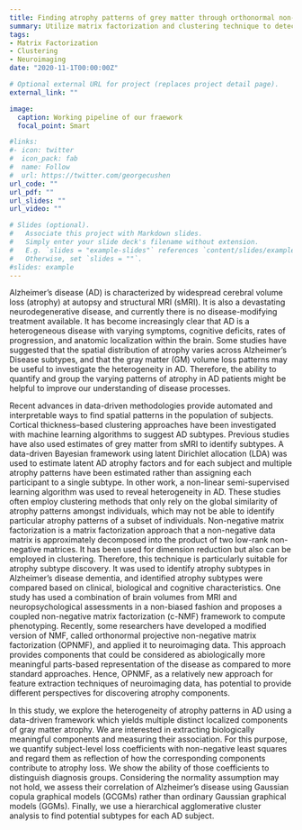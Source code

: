 ```yaml
---
title: Finding atrophy patterns of grey matter through orthonormal non-negative factorization
summary: Utilize matrix factorization and clustering technique to detect the subgroups of disease
tags:
- Matrix Factorization
- Clustering
- Neuroimaging
date: "2020-11-1T00:00:00Z"

# Optional external URL for project (replaces project detail page).
external_link: ""

image:
  caption: Working pipeline of our fraework
  focal_point: Smart

#links:
#- icon: twitter
#  icon_pack: fab
#  name: Follow
#  url: https://twitter.com/georgecushen
url_code: ""
url_pdf: ""
url_slides: ""
url_video: ""

# Slides (optional).
#   Associate this project with Markdown slides.
#   Simply enter your slide deck's filename without extension.
#   E.g. `slides = "example-slides"` references `content/slides/example-slides.md`.
#   Otherwise, set `slides = ""`.
#slides: example
---
```


Alzheimer’s disease (AD) is characterized by widespread cerebral volume loss (atrophy) at autopsy and structural MRI (sMRI). It is also a devastating neurodegenerative disease, and currently there is no disease-modifying treatment available. It has become increasingly clear that AD is a heterogeneous disease with varying symptoms, cognitive deficits, rates of progression, and anatomic localization within the brain. Some studies have suggested that the spatial distribution of atrophy varies across Alzheimer’s Disease subtypes, and that the gray matter (GM) volume loss patterns may be useful to investigate the heterogeneity in AD. Therefore, the ability to quantify and group the varying patterns of atrophy in AD patients might be helpful to improve our understanding of disease processes.

Recent advances in data-driven methodologies provide automated and interpretable ways to find spatial patterns in the population of subjects. Cortical thickness–based clustering approaches have been investigated with machine learning algorithms to suggest AD subtypes. Previous studies have also used estimates of grey matter from sMRI to identify subtypes. A data-driven Bayesian framework using latent Dirichlet allocation (LDA) was used to estimate latent AD atrophy factors and for each subject and multiple atrophy patterns have been estimated rather than assigning each participant to a single subtype. In other work, a non-linear semi-supervised learning algorithm was used to reveal heterogeneity in AD. These studies often employ clustering methods that only rely on the global similarity of atrophy patterns amongst individuals, which may not be able to identify particular atrophy patterns of a subset of individuals. Non-negative matrix factorization is a matrix factorization approach that a non-negative data matrix is approximately decomposed into the product of two low-rank non-negative matrices. It has been used for dimension reduction but also can be employed in clustering. Therefore, this technique is particularly suitable for atrophy subtype discovery. It was used to identify atrophy subtypes in Alzheimer’s disease dementia, and identified atrophy subtypes were compared based on clinical, biological and cognitive characteristics. One study has used a combination of brain volumes from MRI and neuropsychological assessments in a non-biased fashion and proposes a coupled non-negative matrix factorization (c-NMF) framework to compute phenotyping. Recently, some researchers have developed a modified version of NMF, called orthonormal projective non-negative matrix factorization (OPNMF), and applied it to neuroimaging data. This approach provides components that could be considered as abiologically more meaningful parts-based representation of the disease as compared to more standard approaches. Hence, OPNMF, as a relatively new approach for feature extraction techniques of neuroimaging data, has potential to provide different perspectives for discovering atrophy components.

In this study, we explore the heterogeneity of atrophy patterns in AD using a data-driven framework which yields multiple distinct localized components of gray matter atrophy. We are interested in extracting biologically meaningful components and measuring their association. For this purpose, we quantify subject-level loss coefficients with non-negative least squares and regard them as reflection of how the corresponding components contribute to atrophy loss. We show the ability of those coefficients to distinguish diagnosis groups. Considering the normality assumption may not hold, we assess their correlation of Alzheimer’s disease using Gaussian copula graphical models (GCGMs) rather than ordinary Gaussian graphical models (GGMs). Finally, we use a hierarchical agglomerative cluster analysis to find potential subtypes for each AD subject.
